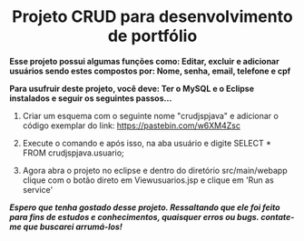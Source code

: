 <h1 align="center">Projeto CRUD para desenvolvimento de portfólio</h1> 

**Esse projeto possui algumas funções como: Editar, excluir e adicionar usuários sendo estes compostos por: Nome, senha, email, telefone e cpf**

**Para usufruir deste projeto, você deve: Ter o MySQL e o Eclipse instalados e seguir os seguintes passos...**

1. Criar um esquema com o seguinte nome "crudjspjava" e adicionar o código exemplar do link: https://pastebin.com/w6XM4Zsc

2. Execute o comando
e após isso, na aba usuário e digite SELECT * FROM crudjspjava.usuario;

3. Agora abra o projeto no eclipse e dentro do diretório src/main/webapp clique com o botão direto em Viewusuarios.jsp e clique em 'Run as service'

***Espero que tenha gostado desse projeto. Ressaltando que ele foi feito para fins de estudos e conhecimentos, quaisquer erros ou bugs. contate-me que buscarei arrumá-los!***
